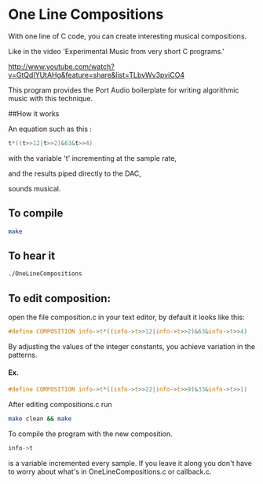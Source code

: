 One Line Compositions
=====================
With one line of C code, you can create interesting musical compositions. 

Like in the video 'Experimental Music from very short C programs.'

http://www.youtube.com/watch?v=GtQdIYUtAHg&feature=share&list=TLbvWv3pviCO4

This program provides the Port Audio boilerplate for writing algorithmic music with this technique. 

##How it works

An equation such as this : 

```c 
t*((t>>12|t>>2)&63&t>>4)
````

with the variable 't' incrementing at the sample rate, 

and the results piped directly to the DAC,

sounds musical.

## To compile

``` bash
make
```

## To hear it

``` bash
./OneLineCompositions
```

## To edit composition:

open the file composition.c in your text editor, by default it looks like this:

``` c
#define COMPOSITION info->t*((info->t>>12|info->t>>2)&63&info->t>>4)
```

By adjusting the values of the integer constants, you achieve variation in the patterns.

#### Ex.
``` c
#define COMPOSITION info->t*((info->t>>22|info->t>>9)&33&info->t>>1)
```

After editing compositions.c run

``` bash
make clean && make

```
To compile the program with the new composition.

``` c
info->t
``` 
is a variable incremented every sample. If you leave it along you don't have to worry about what's in OneLineCompositions.c or callback.c.





